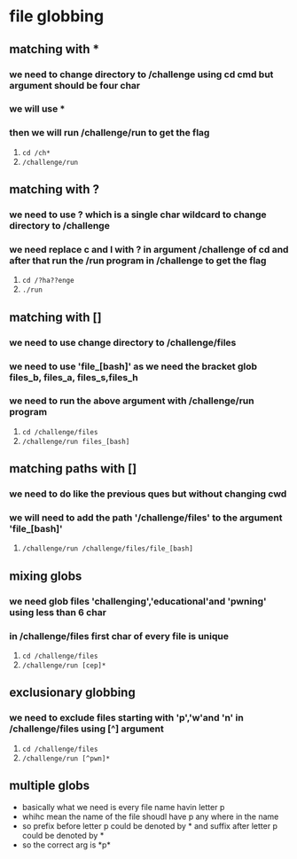 # **file globbing**

 ## matching with *
 ### we need to change directory to /challenge using cd cmd but argument should be four char
 ### we will use *
 ### then we will run /challenge/run to get the flag
 1. `cd /ch*`
 2. `/challenge/run`

 ## matching with ?
 ### we need to use ? which is a single char wildcard  to change directory to /challenge
 ### we need replace c and l with ? in argument /challenge of cd and after that run the /run program in /challenge to get the flag
 1. `cd /?ha??enge`
 2. `./run`

## matching with []
### we need to use change directory to /challenge/files
### we need to use 'file_[bash]' as we need the bracket glob files_b, files_a, files_s,files_h
### we need to run the above argument with /challenge/run program
1. `cd /challenge/files`
2. `/challenge/run files_[bash]`

## matching paths with []
### we need to do like the previous ques but without changing cwd
### we will need to add the path '/challenge/files' to the argument 'file_[bash]'
1. `/challenge/run /challenge/files/file_[bash]`

## mixing globs
### we need glob files 'challenging','educational'and 'pwning' using less than 6 char
### in /challenge/files first char of every file is unique
1. `cd /challenge/files`
2. `/challenge/run [cep]*`

## exclusionary globbing
### we need to exclude files starting with 'p','w'and 'n' in /challenge/files using [^] argument
1. `cd /challenge/files`
2. `/challenge/run [^pwn]*`
## multiple globs
- basically what we need is every file name havin letter p
- whihc mean the name of the file shoudl have p any where in the name
- so prefix before letter p could be denoted by * and suffix after letter p could be denoted by *
- so the correct arg is \*p\*

